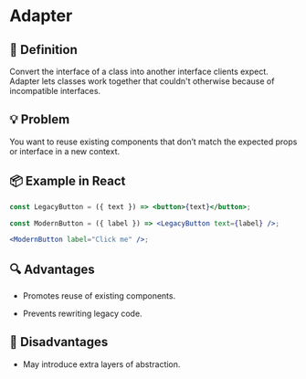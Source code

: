 # Adapter

## 🧭 Definition

Convert the interface of a class into another interface clients expect. Adapter lets classes work together that couldn't otherwise because of incompatible interfaces.

## 💡 Problem

You want to reuse existing components that don’t match the expected props or interface in a new context.

## 📦 Example in React

```jsx
const LegacyButton = ({ text }) => <button>{text}</button>;

const ModernButton = ({ label }) => <LegacyButton text={label} />;

<ModernButton label="Click me" />;
```

## 🔍 Advantages

- Promotes reuse of existing components.

- Prevents rewriting legacy code.

## 🚫 Disadvantages

- May introduce extra layers of abstraction.